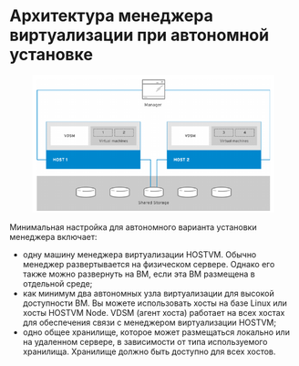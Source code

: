 # Архитектура менеджера виртуализации при автономной установке

<figure><img src="../../../../.gitbook/assets/Архитектура автономного.png" alt=""><figcaption></figcaption></figure>

Минимальная настройка для автономного варианта установки менеджера включает:

* одну машину менеджера виртуализации HOSTVM. Обычно менеджер развертывается на физическом сервере. Однако его также можно развернуть на ВМ, если эта ВМ размещена в отдельной среде;
* как минимум два автономных узла виртуализации для высокой доступности ВМ. Вы можете использовать хосты на базе Linux или хосты HOSTVM Node. VDSM (агент хоста) работает на всех хостах для обеспечения связи с менеджером виртуализации HOSTVM;
* одно общее хранилище, которое может размещаться локально или на удаленном сервере, в зависимости от типа используемого хранилища. Хранилище должно быть доступно для всех хостов.
